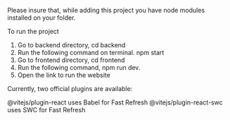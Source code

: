 Please insure that, while adding this project you have node modules installed on your folder.

To run the project

1. Go to backend directory, cd backend
2. Run the following command on terminal. npm start
3. Go to frontend directory, cd frontend
4. Run the following command, npm run dev.
5. Open the link to run the website

 
Currently, two official plugins are available:

@vitejs/plugin-react uses Babel for Fast Refresh
@vitejs/plugin-react-swc uses SWC for Fast Refresh
